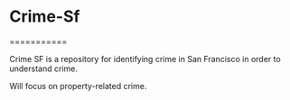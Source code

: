 # Crime-Sf
===========

Crime SF is a repository for identifying crime in San Francisco in order to understand crime.


Will focus on property-related crime. 
